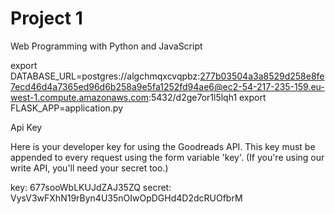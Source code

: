 # Project 1

Web Programming with Python and JavaScript

export DATABASE_URL=postgres://algchmqxcvqpbz:277b03504a3a8529d258e8fe7ecd46d4a7365ed96d6b258a9e5fa1252fd94ae6@ec2-54-217-235-159.eu-west-1.compute.amazonaws.com:5432/d2ge7or1l5lqh1
export FLASK_APP=application.py


Api Key

Here is your developer key for using the Goodreads API.
 This key must be appended to every request using the form variable 'key'.
 (If you're using our write API, you'll need your secret too.)




key: 677sooWbLKUJdZAJ35ZQ
secret: VysV3wFXhN19rByn4U35nOIwOpDGHd4D2dcRUOfbrM



